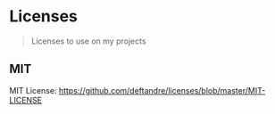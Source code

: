 # Licenses

> Licenses to use on my projects

## MIT

MIT License: <https://github.com/deftandre/licenses/blob/master/MIT-LICENSE>
